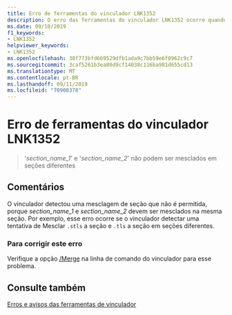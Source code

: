 ```yaml
---
title: Erro de ferramentas do vinculador LNK1352
description: O erro das ferramentas do vinculador LNK1352 ocorre quando uma mesclagem de seção sem suporte é tentada.
ms.date: 09/10/2019
f1_keywords:
- LNK1352
helpviewer_keywords:
- LNK1352
ms.openlocfilehash: 38f773bfd669529dfb1ada9c7bb59e6f0962c9c7
ms.sourcegitcommit: 3caf5261b3ea80d9cf14038c116ba981d655cd13
ms.translationtype: MT
ms.contentlocale: pt-BR
ms.lasthandoff: 09/11/2019
ms.locfileid: "70908378"
---
```

# <a name="linker-tools-error-lnk1352"></a>Erro de ferramentas do vinculador LNK1352

> '*section_name_1*' e '*section_name_2*' não podem ser mesclados em seções diferentes

## <a name="remarks"></a>Comentários

O vinculador detectou uma mesclagem de seção que não é permitida, porque *section_name_1* e *section_name_2* devem ser mesclados na mesma seção. Por exemplo, esse erro ocorre se o vinculador detectar uma tentativa de Mesclar `.stls` a seção e `.tls` a seção em seções diferentes.

### <a name="to-correct-this-error"></a>Para corrigir este erro

Verifique a opção [/Merge](../../build/reference/merge-combine-sections.md) na linha de comando do vinculador para esse problema.

## <a name="see-also"></a>Consulte também

[Erros e avisos das ferramentas de vinculador](../../error-messages/tool-errors/linker-tools-errors-and-warnings.md)
